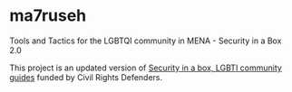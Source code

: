 # ma7ruseh
Tools and Tactics for the LGBTQI community in MENA - Security in a Box 2.0

This project is an updated version of [Security in a box, LGBTI community guides](https://securityinabox.org/en/lgbti-mena/) funded by Civil Rights Defenders. 
